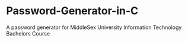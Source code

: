 # Password-Generator-in-C
A password generator for MiddleSex University Information Technology Bachelors Course
